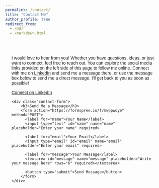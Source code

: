 ```yaml
---
permalink: /contact/
title: "Contact Me"
author_profile: true
redirect_from: 
  - /md/
  - /markdown.html
---
```




<style>
.contact-page {
  max-width: 800px;
  margin: 0 auto;
  padding: 20px;
  font-family: Arial, sans-serif;
}


.contact-form {
  margin-top: 2px;
  padding: 20px;
  background-color: #f9f9f9;
  border: 1px solid #ddd;
  border-radius: 10px;
  box-shadow: 0 4px 8px rgba(0, 0, 0, 0.1);
}

.contact-form h3 {
  margin-top: 0; /* Removes the margin above the header */
  margin-bottom: 20px; /* Optional: Adjust the spacing below the header */
  font-size: 1.5em; /* Optional: Customize the font size */
}

.contact-form label {
  display: block;
  margin-bottom: 5px;
  font-weight: bold;
}

.contact-form input,
.contact-form textarea {
  width: 100%;
  padding: 10px;
  margin-bottom: 15px;
  border: 1px solid #ccc;
  border-radius: 5px;
  font-size: 1em;
}

.contact-form button {
  display: block;
  width: 100%;
  padding: 10px;
  background-color: #007acc;
  color: white;
  border: none;
  border-radius: 5px;
  font-size: 1.2em;
  cursor: pointer;
}

.contact-form button:hover {
  background-color: #005f99;
}
</style>

<div class="contact-page">
  <!-- Introductory Section -->
  <div class="contact-intro">
    <p>
      I would love to hear from you! Whether you have questions, ideas, or just want to connect, feel free to reach out. 
      You can explore the social media links provided on the left side of this page to follow me online. 
      Connect with me on <a href="https://www.linkedin.com/in/Mehdi-Zafari" target="_blank">LinkedIn</a> and send me a message there, or use the message box below to send me a direct message.
      I'll get back to you as soon as possible!
    </p>
  </div>
  
  <p>
  <a href="https://www.linkedin.com/in/Mehdi-Zafari" target="_blank">
    <i class="fab fa-linkedin"></i> Connect on LinkedIn
  </a>
  </p>

  <!-- Contact Form Section -->
    <div class="contact-form">
        <h3>Send Me a Message</h3>
        <form action="https://formspree.io/f/mwppwoye" method="POST">
          <label for="name">Your Name</label>
          <input type="text" id="name" name="name" placeholder="Enter your name" required>
    
          <label for="email">Your Email</label>
          <input type="email" id="email" name="email" placeholder="Enter your email" required>
    
          <label for="message">Your Message</label>
          <textarea id="message" name="message" placeholder="Write your message here" rows="6" required></textarea>
    
          <button type="submit">Send Message</button>
        </form>
    </div>
</div>




